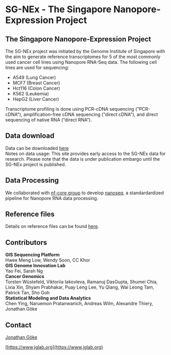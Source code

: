 # SG-NEx - The Singapore Nanopore-Expression Project
## The Singapore Nanopore-Expression Project

The SG-NEx project was initiated by the Genome Institute of Singapore with the aim to generate reference transcriptomes for 5 of the most commonly used cancer cell lines using Nanopore RNA-Seq data. The following cell lines are used for sequencing:

* A549 (Lung Cancer)    
* MCF7 (Breast Cancer)   
* Hct116 (Colon Cancer)
* K562 (Leukemia)  
* HepG2 (Liver Cancer)     
   

Transcriptome profiling is done using PCR-cDNA sequencing ("PCR-cDNA"), amplification-free cDNA sequencing ("direct cDNA"), and direct sequencing of native RNA (“direct RNA”). 

## Data download
Data can be downloaded [here](DATA.md)     
Notes on data usage: This site provides early access to the SG-NEx data for research. Please note that the data is under publication embargo until the SG-NEx project is published.

## Data Processing

We collaborated with [nf-core group](https://github.com/nf-core) to develop [nanoseq](https://github.com/nf-core/nanoseq), a standardardized pipeline for Nanopore RNA data processing.


## Reference files
Details on reference files can be found [here](ANNOTATIONS.md).


## Contributors
**GIS Sequencing Platform**            
Hwee Meng Low, Wendy Soon, CC Khor     
**GIS Genome Innovation Lab**        
Yao Fei, Sarah Ng    
**Cancer Genomics**            
Torsten Wüstefeld, Viktoriia Iakovleva, Ramanuj DasGupta, Shumei Chia, Lixia Xin, Shyam Prabhakar, Puay Leng Lee, Yu Qiang, Wai Leong Tam, Patrick Tan, Sho Goh     
**Statistical Modeling and Data Analytics**                     
Chen Ying, Naruemon Pratanwanich, Andreas Wilm, Alexandre Thiery, Jonathan Göke


## Contact
[Jonathan Göke](https://www.a-star.edu.sg/gis/Our-People/Investigator-details/source/faculty_member/user_id/160)

[https://www.jglab.org](https://www.jglab.org)


